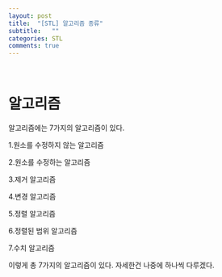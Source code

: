 ```yaml
---
layout: post
title:  "[STL] 알고리즘 종류"
subtitle:   ""
categories: STL
comments: true
---
```


<br>

# 알고리즘

알고리즘에는 7가지의 알고리즘이 있다.

1.원소를 수정하지 않는 알고리즘

2.원소를 수정하는 알고리즘

3.제거 알고리즘

4.변경 알고리즘

5.정렬 알고리즘

6.정렬된 범위 알고리즘

7.수치 알고리즘

이렇게 총 7가지의 알고리즘이 있다. 자세한건 나중에 하나씩 다루겠다.